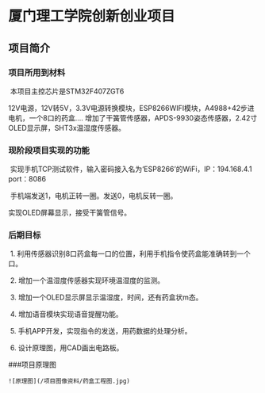 # 厦门理工学院创新创业项目

## 项目简介
### 项目所用到材料
  本项目主控芯片是STM32F407ZGT6

  12V电源，12V转5V，3.3V电源转换模块，ESP8266WIFI模块，A4988+42步进电机，一个8口的药盒....
  增加了干簧管传感器，APDS-9930姿态传感器，2.42寸OLED显示屏，SHT3x温湿度传感器。

### 现阶段项目实现的功能
  实现手机TCP测试软件，输入密码接入名为‘ESP8266’的WiFi，IP：194.168.4.1 port：8086

  手机端发送1，电机正转一圈。发送0，电机反转一圈。

  实现OLED屏幕显示，接受干簧管信号。
### 后期目标
  1. 利用传感器识别8口药盒每一口的位置，利用手机指令使药盒能准确转到一个口。

  2. 增加一个温湿度传感器实现环境温湿度的监测。

  3. 增加一个OLED显示屏显示温湿度，时间，还有药盒状m态。

  4. 增加语音模块实现语音提醒功能。

  5. 手机APP开发，实现指令的发送，用药数据的处理分析。

  6. 设计原理图，用CAD画出电路板。

###项目原理图

    ![原理图](/项目图像资料/药盒工程图.jpg)
